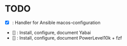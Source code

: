 # TODO

- [x] : Handler for Ansible macos-configuration

- [] : Install, configure, document Yabai
- [] : Install, configure, document PowerLevel10k + fzf
